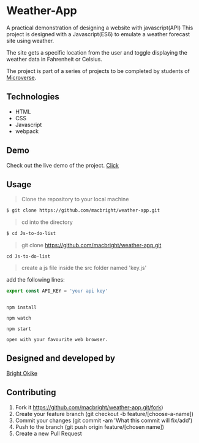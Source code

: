 # Weather-App

A practical demonstration of designing a website with javascript(API)
This project is designed with a Javascript(ES6) to emulate  a weather forecast site using weather. 

The site gets a specific location from the user and toggle displaying the weather data in Fahrenheit or Celsius.

The project is part of a series of projects to be completed by students of [Microverse](https://www.microverse.org/ "The Global School for Remote Software Developers!").

## Technologies

- HTML
- CSS
- Javascript
- webpack

## Demo
 Check out the live demo of the project. [Click](https://raw.githack.com/macbright/weather-app/weather/dist/index.html)

## Usage
> Clone the repository to your local machine

```sh
$ git clone https://github.com/macbright/weather-app.git
```

> cd into the directory

```sh
$ cd Js-to-do-list
```
> git clone https://github.com/macbright/weather-app.git

``` 
cd Js-to-do-list 
```

> create a js file inside the src folder named 'key.js' 

add the following lines: 
```js
export const API_KEY = 'your api key'
```
```

npm install
```
```
npm watch
```
```
npm start
```
```
open with your favourite web browser.
```


## Designed and developed by

[Bright Okike](https://github.com/macbright)


## Contributing

1. Fork it https://github.com/macbright/weather-app.git/fork)
2. Create your feature branch (git checkout -b feature/[choose-a-name])
3. Commit your changes (git commit -am 'What this commit will fix/add')
4. Push to the branch (git push origin feature/[chosen name])
5. Create a new Pull Request

